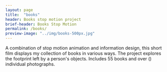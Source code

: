 ```yaml
---
layout: page
title:  "books"
header: Books stop motion project
brief-header: Books Stop Motion
permalink: /books/
preview-image: "../img/books-500px.jpg"
---
```


A combination of stop motion animation and information design, this short film displays my collection of books in various ways. The project explores the footprint left by a person's objects. Includes 55 books and over () individual photographs.